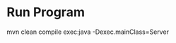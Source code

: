 # Run Program
<!-- mvn clean compile exec:java -Dexec.mainClass=abd.Benchmark -Dexec.args="-d jdbc:postgresql://localhost/abd -U abduser -P segredo -p -x" -->

mvn clean compile exec:java -Dexec.mainClass=Server
